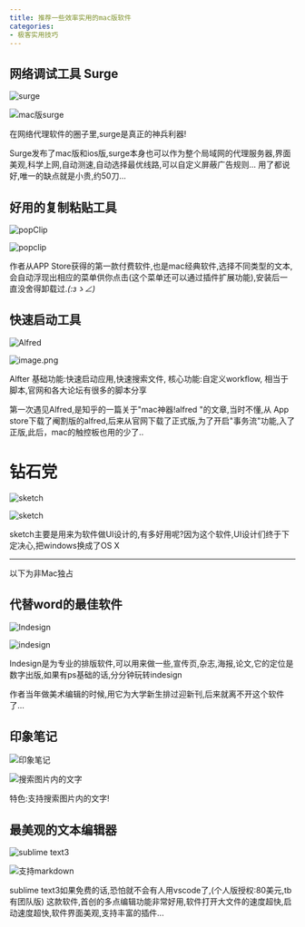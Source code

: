 ```yaml
---
title: 推荐一些效率实用的mac版软件
categories:
- 极客实用技巧
---
```




## 网络调试工具 Surge

![surge](https://cdn.fangyuanxiaozhan.com/assets/1694231004980XA0MtES1.png)

![mac版surge](https://cdn.fangyuanxiaozhan.com/assets/1694231012430aN4WfARN.png)

在网络代理软件的圈子里,surge是真正的神兵利器!

Surge发布了mac版和ios版,surge本身也可以作为整个局域网的代理服务器,界面美观,科学上网,自动测速,自动选择最优线路,可以自定义屏蔽广告规则... 用了都说好,唯一的缺点就是小贵,约50刀...

## 好用的复制粘贴工具


![popClip](https://cdn.fangyuanxiaozhan.com/assets/1694231012811DJJ0Mima.png)

![popclip](https://cdn.fangyuanxiaozhan.com/assets/1694231029985yfsbYKya.png)

作者从APP Store获得的第一款付费软件,也是mac经典软件,选择不同类型的文本,会自动浮现出相应的菜单供你点击(这个菜单还可以通过插件扩展功能),安装后一直没舍得卸载过._(:зゝ∠)_



## 快速启动工具

![Alfred](https://cdn.fangyuanxiaozhan.com/assets/1694231032795FrKYKPPT.png)

![image.png](https://cdn.fangyuanxiaozhan.com/assets/1694231049028Edwdsttd.png)

Alfter
基础功能:快速启动应用,快速搜索文件,
核心功能:自定义workflow, 相当于脚本,官网和各大论坛有很多的脚本分享

第一次遇见Alfred,是知乎的一篇关于"mac神器!alfred "的文章,当时不懂,从 App store下载了阉割版的alfred,后来从官网下载了正式版,为了开启"事务流"功能,入了正版,此后，mac的触控板也用的少了..



# 钻石党

![sketch](https://cdn.fangyuanxiaozhan.com/assets/1694231057738hPdwyG4b.png)

![sketch](https://cdn.fangyuanxiaozhan.com/assets/1694231069611TyPfDmwc.png)



sketch主要是用来为软件做UI设计的,有多好用呢?因为这个软件,UI设计们终于下定决心,把windows换成了OS X

---




以下为非Mac独占

## 代替word的最佳软件

![Indesign](https://cdn.fangyuanxiaozhan.com/assets/1694231073809AWAYkcsW.png)


![indesign](https://cdn.fangyuanxiaozhan.com/assets/1694231102926186NKnRj.png)

Indesign是为专业的排版软件,可以用来做一些,宣传页,杂志,海报,论文,它的定位是数字出版,如果有ps基础的话,分分钟玩转indesign

作者当年做美术编辑的时候,用它为大学新生排过迎新刊,后来就离不开这个软件了...


## 印象笔记

![印象笔记](https://cdn.fangyuanxiaozhan.com/assets/1694231104509HCnBSxZH.png)


![搜索图片内的文字](https://cdn.fangyuanxiaozhan.com/assets/1694231110164YHShX58a.png)

特色:支持搜索图片内的文字!

## 最美观的文本编辑器


![sublime text3](https://cdn.fangyuanxiaozhan.com/assets/1694231112100eYNimyMD.png)


![支持markdown](https://cdn.fangyuanxiaozhan.com/assets/16942311165416pGs21yW.png)



sublime text3如果免费的话,恐怕就不会有人用vscode了,(个人版授权:80美元,tb有团队版)
这款软件,首创的多点编辑功能非常好用,软件打开大文件的速度超快,启动速度超快,软件界面美观,支持丰富的插件...